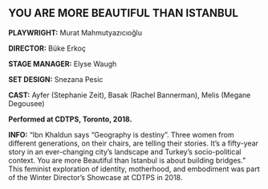 ## YOU ARE MORE BEAUTIFUL THAN ISTANBUL

**PLAYWRIGHT:** Murat Mahmutyazıcıoğlu 

**DIRECTOR:** Büke Erkoç

**STAGE MANAGER:** Elyse Waugh

**SET DESIGN:** Snezana Pesic

**CAST:** Ayfer (Stephanie Zeit), Basak (Rachel Bannerman), Melis (Megane Degousee)

**Performed at CDTPS, Toronto, 2018.**

**INFO:**
“Ibn Khaldun says “Geography is destiny”. Three women from different generations, on their chairs, are telling their stories. It’s a fifty-year story in an ever-changing city’s landscape and Turkey’s socio-political context. You are more Beautiful than Istanbul is about building bridges.” This feminist exploration of identity, motherhood, and embodiment was part of the Winter Director’s Showcase at CDTPS in 2018. 

